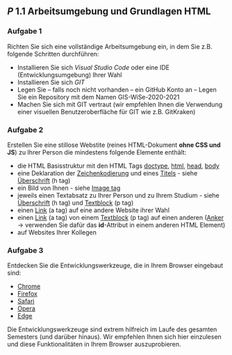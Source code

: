 ## _P_ **1.1** Arbeitsumgebung und Grundlagen HTML

### Aufgabe 1

Richten Sie sich eine vollständige Arbeitsumgebung ein, in dem Sie z.B. folgende Schritten durchführen:
- Installieren Sie sich *Visual Studio Code* oder eine IDE (Entwicklungsumgebung) Ihrer Wahl
- Installieren Sie sich *GIT*
- Legen Sie – falls noch nicht vorhanden – ein GitHub Konto an
– Legen Sie ein Repository mit dem Namen GIS-WiSe-2020-2021
- Machen Sie sich mit GIT vertraut (wir empfehlen Ihnen die Verwendung einer visuellen Benutzeroberfläche für GIT wie z.B. GitKraken)

### Aufgabe 2

Erstellen Sie eine stillose Webstite (reines HTML-Dokument **ohne CSS und JS**) zu Ihrer Person die mindestens folgende Elemente enthält:
- die HTML Basisstruktur mit den HTML Tags [doctype](https://www.w3schools.com/tags/tag_doctype.asp), [html](https://www.w3schools.com/html/html_basic.asp), [head](https://www.w3schools.com/html/html_head.asp), [body](https://www.w3schools.com/tags/tag_body.asp)
- eine Deklaration der [Zeichenkodierung](https://www.w3schools.com/charsets/ref_html_utf8.asp) und eines [Titels](https://www.w3schools.com/tags/tag_title.asp) - siehe [Überschrift](https://www.w3schools.com/tags/tag_hn.asp) (h tag)
- ein Bild von Ihnen - siehe [Image tag](https://www.w3schools.com/html/html_images.asp) 
- jeweils einen Textabsatz zu Ihrer Person und zu Ihrem Studium - siehe [Überschrift](https://www.w3schools.com/tags/tag_hn.asp) (h tag) und [Textblock](https://www.w3schools.com/tags/tag_p.asp) (p tag)
- einen [Link](https://www.w3schools.com/tags/tag_a.asp) (a tag) auf eine andere Website ihrer Wahl
- einen [Link](https://www.w3schools.com/tags/att_a_href.asp) (a tag) von einem [Textblock](https://www.w3schools.com/tags/tag_p.asp) (p tag) auf einen anderen ([Anker](https://de.wikipedia.org/wiki/Anker_(HTML)) → verwenden Sie dafür das **id**-Attribut in einem anderen HTML Element)
-  auf Websites Ihrer Kollegen

### Aufgabe 3

Entdecken Sie die Entwicklungswerkzeuge, die in Ihrem Browser eingebaut sind:
- [Chrome](https://developer.chrome.com/devtools)
- [Firefox](https://developer.mozilla.org/docs/Tools)
- [Safari](https://developer.apple.com/safari/tools/)
- [Opera](https://www.opera.com/dragonfly/)
- [Edge](https://docs.microsoft.com/en-us/microsoft-edge/devtools-guide)

Die Entwicklungswerkzeuge sind extrem hilfreich im Laufe des gesamten Semesters (und darüber hinaus).
Wir empfehlen Ihnen sich hier einzulesen und diese Funktionalitäten in Ihrem Browser auszuprobieren.
